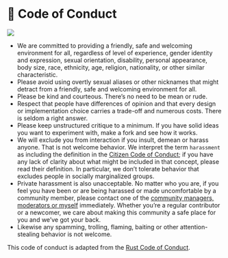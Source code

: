 # 🤝 Code of Conduct

[<img src="https://github.com/user-attachments/assets/9a97cd0d-39f7-45d0-a56b-7e44221b8e87">](https://discord.gg/3zbfaTNN7V)

- We are committed to providing a friendly, safe and welcoming environment for all, regardless of level of experience, gender identity and expression, sexual orientation, disability, personal appearance, body size, race, ethnicity, age, religion, nationality, or other similar characteristic.
- Please avoid using overtly sexual aliases or other nicknames that might detract from a friendly, safe and welcoming environment for all.
- Please be kind and courteous. There’s no need to be mean or rude.
- Respect that people have differences of opinion and that every design or implementation choice carries a trade-off and numerous costs. There is seldom a right answer.
- Please keep unstructured critique to a minimum. If you have solid ideas you want to experiment with, make a fork and see how it works.
- We will exclude you from interaction if you insult, demean or harass anyone. That is not welcome behavior. We interpret the term `harassment` as including the definition in the [Citizen Code of Conduct](https://github.com/stumpsyn/policies/blob/master/citizen_code_of_conduct.md); if you have any lack of clarity about what might be included in that concept, please read their definition. In particular, we don’t tolerate behavior that excludes people in socially marginalized groups.
- Private harassment is also unacceptable. No matter who you are, if you feel you have been or are being harassed or made uncomfortable by a community member, please contact one of the [community managers, moderators or myself](https://discord.gg/Z88NnTgpWU) immediately. Whether you’re a regular contributor or a newcomer, we care about making this community a safe place for you and we’ve got your back.
- Likewise any spamming, trolling, flaming, baiting or other attention-stealing behavior is not welcome.

This code of conduct is adapted from the [Rust Code of Conduct](https://www.rust-lang.org/policies/code-of-conduct).
